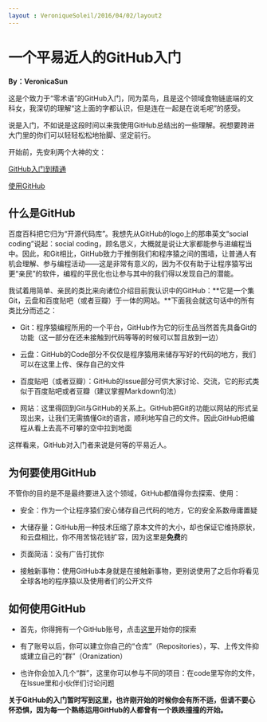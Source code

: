```yaml
---
layout : VeroniqueSoleil/2016/04/02/layout2
---
```


# 一个平易近人的GitHub入门

**By：VeronicaSun**

这是个致力于“零术语”的GitHub入门，同为菜鸟，且是这个领域食物链底端的文科女，我深切的理解“这上面的字都认识，但是连在一起是在说毛呢”的感受。

说是入门，不如说是这段时间以来我使用GitHub总结出的一些理解。祝想要跨进大门里的你们可以轻轻松松地抬脚、坚定前行。

开始前，先安利两个大神的文：

[GitHub入门到精通](http://blog.csdn.net/hcbbt/article/details/11651229/)

[使用GitHub](http://www.liaoxuefeng.com/wiki/0013739516305929606dd18361248578c67b8067c8c017b000/00137628548491051ccfaef0ccb470894c858999603fedf000)

## 什么是GitHub

百度百科把它归为“开源代码库”。我想先从GitHub的logo上的那串英文“social coding”说起：social coding，顾名思义，大概就是说让大家都能参与进编程当中。因此，和Git相比，GitHub致力于推倒我们和程序猿之间的围墙，让普通人有机会理解、参与编程活动——这是非常有意义的，因为不仅有助于让程序猿写出更“亲民”的软件，编程的平民化也让参与其中的我们得以发现自己的潜能。

我试着用简单、亲民的类比来向诸位介绍目前我认识中的GitHub：**它是一个集Git，云盘和百度贴吧（或者豆瓣）于一体的网站。**下面我会就这句话中的所有类比分而述之：

* Git：程序猿编程所用的一个平台，GitHub作为它的衍生品当然首先具备Git的功能（这一部分在还未接触到代码等等的时候可以暂且放到一边）

* 云盘：GitHub的Code部分不仅仅是程序猿用来储存写好的代码的地方，我们可以在这里上传、保存自己的文件

* 百度贴吧（或者豆瓣）：GitHub的Issue部分可供大家讨论、交流，它的形式类似于百度贴吧或者豆瓣（建议掌握Markdown句法）

* 网站：这里得回到Git与GitHub的关系上。GitHub把Git的功能以网站的形式呈现出来，让我们无需搞懂Git的语言，顺利地写自己的文件。因此GitHub把编程从看上去高不可攀的空中拉到地面

这样看来，GitHub对入门者来说是何等的平易近人。

## 为何要使用GitHub

不管你的目的是不是最终要进入这个领域，GitHub都值得你去探索、使用：

* 安全：作为一个让程序猿们安心储存自己代码的地方，它的安全系数毋庸置疑

* 大储存量：GitHub用一种技术压缩了原本文件的大小，却也保证它维持原状，和云盘相比，你不用苦恼花钱扩容，因为这里是**免费**的

* 页面简洁：没有广告打扰你

* 接触新事物：使用GitHub本身就是在接触新事物，更别说使用了之后你将看见全球各地的程序猿以及使用者们的公开文件

## 如何使用GitHub

* 首先，你得拥有一个GitHub账号，点击[这里](https://github.com/)开始你的探索

* 有了账号以后，你可以建立你自己的“仓库”（Repositories），写、上传文件抑或建立自己的“群”（Oranization）

* 也许你会加入几个“群”，这里你可以参与不同的项目：在code里写你的文件，在Issue里和小伙伴们讨论问题

**关于GitHub的入门暂时写到这里，也许刚开始的时候你会有所不适，但请不要心怀恐惧，因为每一个熟练运用GitHub的人都曾有一个跌跌撞撞的开始。**
